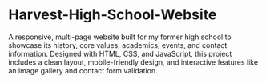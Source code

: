 # Harvest-High-School-Website
A responsive, multi-page website built for my former high school to showcase its history, core values, academics, events, and contact information. Designed with HTML, CSS, and JavaScript, this project includes a clean layout, mobile-friendly design, and interactive features like an image gallery and contact form validation.
